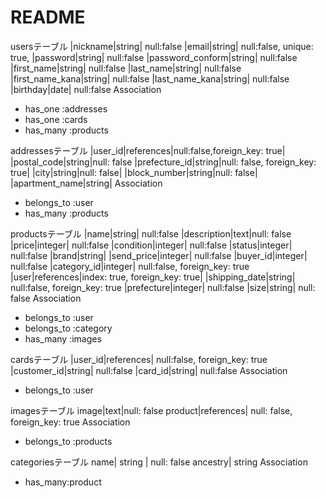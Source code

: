 # README

usersテーブル
|nickname|string| null:false
|email|string| null:false, unique: true, 
|password|string| null:false
|password_conform|string| null:false
|first_name|string| null:false
|last_name|string| null:false
|first_name_kana|string| null:false
|last_name_kana|string| null:false
|birthday|date| null:false
Association
- has_one :addresses
- has_one :cards
- has_many :products


addressesテーブル
|user_id|references|null:false,foreign_key: true|
|postal_code|string|null: false
|prefecture_id|string|null: false, foreign_key: true|
|city|string|null: false|
|block_number|string|null: false|
|apartment_name|string|
Association
- belongs_to :user
- has_many :products

productsテーブル
|name|string| null:false
|description|text|null: false
|price|integer| null:false
|condition|integer| null:false
|status|integer| null:false
|brand|string|
|send_price|integer| null:false
|buyer_id|integer| null:false
|category_id|integer| null:false, foreign_key: true
|user|references|index: true, foreign_key: true|
|shipping_date|string| null:false, foreign_key: true
|prefecture|integer| null:false
|size|string| null: false
Association
- belongs_to :user
- belongs_to :category
- has_many :images


cardsテーブル
|user_id|references| null:false, foreign_key: true
|customer_id|string| null:false
|card_id|string| null:false
Association
- belongs_to :user

imagesテーブル
image|text|null: false
product|references| null: false, foreign_key: true
Association
- belongs_to :products

categoriesテーブル
name| string | null: false
ancestry| string
Association
- has_many:product



